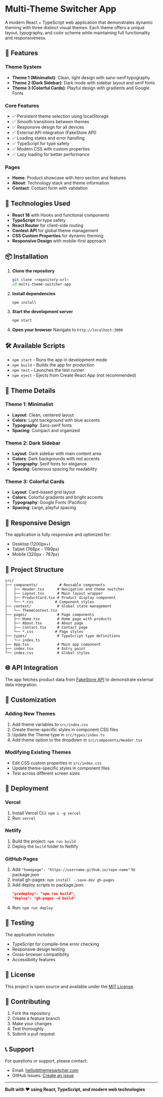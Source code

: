 # Multi-Theme Switcher App

A modern React + TypeScript web application that demonstrates dynamic theming with three distinct visual themes. Each theme offers a unique layout, typography, and color scheme while maintaining full functionality and responsiveness.

## 🎨 Features

### Theme System
- **Theme 1 (Minimalist)**: Clean, light design with sans-serif typography
- **Theme 2 (Dark Sidebar)**: Dark mode with sidebar layout and serif fonts
- **Theme 3 (Colorful Cards)**: Playful design with gradients and Google Fonts

### Core Features
- ✅ Persistent theme selection using localStorage
- ✅ Smooth transitions between themes
- ✅ Responsive design for all devices
- ✅ External API integration (FakeStore API)
- ✅ Loading states and error handling
- ✅ TypeScript for type safety
- ✅ Modern CSS with custom properties
- ✅ Lazy loading for better performance

### Pages
- **Home**: Product showcase with hero section and features
- **About**: Technology stack and theme information
- **Contact**: Contact form with validation

## 🚀 Technologies Used

- **React 18** with Hooks and functional components
- **TypeScript** for type safety
- **React Router** for client-side routing
- **Context API** for global theme management
- **CSS Custom Properties** for dynamic theming
- **Responsive Design** with mobile-first approach

## 📦 Installation

1. **Clone the repository**
   ```bash
   git clone <repository-url>
   cd multi-theme-switcher-app
   ```

2. **Install dependencies**
   ```bash
   npm install
   ```

3. **Start the development server**
   ```bash
   npm start
   ```

4. **Open your browser**
   Navigate to `http://localhost:3000`

## 🛠️ Available Scripts

- `npm start` - Runs the app in development mode
- `npm build` - Builds the app for production
- `npm test` - Launches the test runner
- `npm eject` - Ejects from Create React App (not recommended)

## 🎯 Theme Details

### Theme 1: Minimalist
- **Layout**: Clean, centered layout
- **Colors**: Light background with blue accents
- **Typography**: Sans-serif fonts
- **Spacing**: Compact and organized

### Theme 2: Dark Sidebar
- **Layout**: Dark sidebar with main content area
- **Colors**: Dark backgrounds with red accents
- **Typography**: Serif fonts for elegance
- **Spacing**: Generous spacing for readability

### Theme 3: Colorful Cards
- **Layout**: Card-based grid layout
- **Colors**: Colorful gradients and bright accents
- **Typography**: Google Fonts (Pacifico)
- **Spacing**: Large, playful spacing

## 📱 Responsive Design

The application is fully responsive and optimized for:
- Desktop (1200px+)
- Tablet (768px - 1199px)
- Mobile (320px - 767px)

## 🔧 Project Structure

```
src/
├── components/          # Reusable components
│   ├── Header.tsx      # Navigation and theme switcher
│   ├── Layout.tsx      # Main layout wrapper
│   ├── ProductCard.tsx # Product display component
│   └── *.css          # Component styles
├── context/            # Global state management
│   └── ThemeContext.tsx
├── pages/              # Page components
│   ├── Home.tsx        # Home page with products
│   ├── About.tsx       # About page
│   ├── Contact.tsx     # Contact page
│   └── *.css          # Page styles
├── types/              # TypeScript type definitions
│   └── index.ts
├── App.tsx             # Main app component
├── index.tsx           # Entry point
└── index.css           # Global styles
```

## 🌐 API Integration

The app fetches product data from [FakeStore API](https://fakestoreapi.com/products) to demonstrate external data integration.

## 🎨 Customization

### Adding New Themes
1. Add theme variables to `src/index.css`
2. Create theme-specific styles in component CSS files
3. Update the Theme type in `src/types/index.ts`
4. Add theme option to the dropdown in `src/components/Header.tsx`

### Modifying Existing Themes
- Edit CSS custom properties in `src/index.css`
- Update theme-specific styles in component files
- Test across different screen sizes

## 🚀 Deployment

### Vercel
1. Install Vercel CLI: `npm i -g vercel`
2. Run: `vercel`

### Netlify
1. Build the project: `npm run build`
2. Deploy the `build` folder to Netlify

### GitHub Pages
1. Add `"homepage": "https://username.github.io/repo-name"` to package.json
2. Install gh-pages: `npm install --save-dev gh-pages`
3. Add deploy scripts to package.json:
   ```json
   "predeploy": "npm run build",
   "deploy": "gh-pages -d build"
   ```
4. Run: `npm run deploy`

## 🧪 Testing

The application includes:
- TypeScript for compile-time error checking
- Responsive design testing
- Cross-browser compatibility
- Accessibility features

## 📄 License

This project is open source and available under the [MIT License](LICENSE).

## 🤝 Contributing

1. Fork the repository
2. Create a feature branch
3. Make your changes
4. Test thoroughly
5. Submit a pull request

## 📞 Support

For questions or support, please contact:
- Email: hello@themeswitcher.com
- GitHub Issues: [Create an issue](https://github.com/username/repo-name/issues)

---

**Built with ❤️ using React, TypeScript, and modern web technologies** 